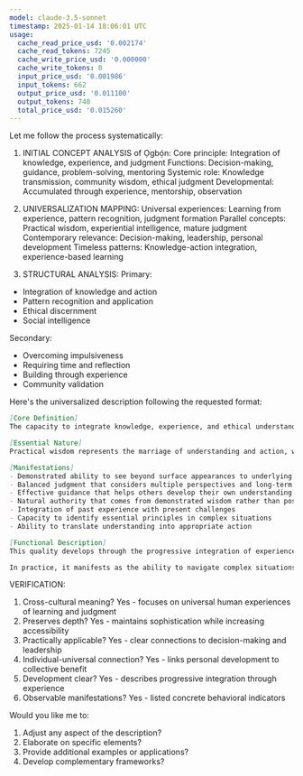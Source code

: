 ```yaml
---
model: claude-3.5-sonnet
timestamp: 2025-01-14 18:06:01 UTC
usage:
  cache_read_price_usd: '0.002174'
  cache_read_tokens: 7245
  cache_write_price_usd: '0.000000'
  cache_write_tokens: 0
  input_price_usd: '0.001986'
  input_tokens: 662
  output_price_usd: '0.011100'
  output_tokens: 740
  total_price_usd: '0.015260'
---
```


Let me follow the process systematically:

1. INITIAL CONCEPT ANALYSIS of Ọgbọ́n:
Core principle: Integration of knowledge, experience, and judgment
Functions: Decision-making, guidance, problem-solving, mentoring
Systemic role: Knowledge transmission, community wisdom, ethical judgment
Developmental: Accumulated through experience, mentorship, observation

2. UNIVERSALIZATION MAPPING:
Universal experiences: Learning from experience, pattern recognition, judgment formation
Parallel concepts: Practical wisdom, experiential intelligence, mature judgment
Contemporary relevance: Decision-making, leadership, personal development
Timeless patterns: Knowledge-action integration, experience-based learning

3. STRUCTURAL ANALYSIS:
Primary:
- Integration of knowledge and action
- Pattern recognition and application
- Ethical discernment
- Social intelligence

Secondary:
- Overcoming impulsiveness
- Requiring time and reflection
- Building through experience
- Community validation

Here's the universalized description following the requested format:

```markdown
[Core Definition]
The capacity to integrate knowledge, experience, and ethical understanding into wise action, characterized by the ability to recognize deeper patterns in life situations and respond with mature judgment that serves both individual and collective wellbeing.

[Essential Nature]
Practical wisdom represents the marriage of understanding and action, where knowledge becomes embodied through experience and reflection. It manifests as an intuitive grasp of complex situations, enabling responses that address both immediate circumstances and broader implications. This quality transcends mere intellectual knowledge or accumulated facts, emerging instead as a dynamic capacity to perceive, judge, and act in ways that align with fundamental principles while adapting to specific contexts.

[Manifestations]
- Demonstrated ability to see beyond surface appearances to underlying patterns
- Balanced judgment that considers multiple perspectives and long-term implications
- Effective guidance that helps others develop their own understanding
- Natural authority that comes from demonstrated wisdom rather than position
- Integration of past experience with present challenges
- Capacity to identify essential principles in complex situations
- Ability to translate understanding into appropriate action

[Functional Description]
This quality develops through the progressive integration of experience, reflection, and understanding, creating an embodied wisdom that operates more like intuitive recognition than calculated analysis. It builds through cycles of action, observation, and reflection, gradually forming internal patterns that enable increasingly refined judgment and more effective action.

In practice, it manifests as the ability to navigate complex situations with mature judgment, offer guidance that catalyzes others' development, and make decisions that serve both immediate needs and longer-term wellbeing. This wisdom becomes evident through consistently sound judgment, the ability to mentor others effectively, and the capacity to resolve complex challenges in ways that strengthen community bonds while honoring fundamental principles.
```

VERIFICATION:
1. Cross-cultural meaning? Yes - focuses on universal human experiences of learning and judgment
2. Preserves depth? Yes - maintains sophistication while increasing accessibility
3. Practically applicable? Yes - clear connections to decision-making and leadership
4. Individual-universal connection? Yes - links personal development to collective benefit
5. Development clear? Yes - describes progressive integration through experience
6. Observable manifestations? Yes - listed concrete behavioral indicators

Would you like me to:
1. Adjust any aspect of the description?
2. Elaborate on specific elements?
3. Provide additional examples or applications?
4. Develop complementary frameworks?